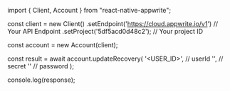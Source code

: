 import { Client, Account } from "react-native-appwrite";

const client = new Client()
    .setEndpoint('https://cloud.appwrite.io/v1') // Your API Endpoint
    .setProject('5df5acd0d48c2'); // Your project ID

const account = new Account(client);

const result = await account.updateRecovery(
    '<USER_ID>', // userId
    '<SECRET>', // secret
    '' // password
);

console.log(response);
